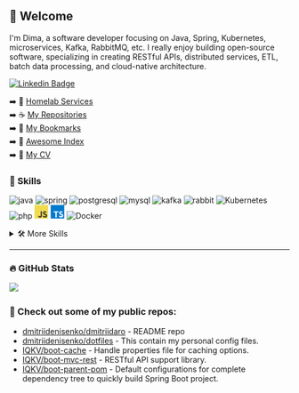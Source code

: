 ## 👋 Welcome

I'm Dima, a software developer focusing on Java, Spring, Kubernetes, microservices, Kafka, RabbitMQ, etc. I really enjoy building open-source software, specializing in creating RESTful APIs, distributed services, ETL, batch data processing, and cloud-native architecture.

[![Linkedin Badge](https://img.shields.io/badge/-Linkedin-blue?style=plastic&logo=Linkedin&logoColor=white&link=https://www.linkedin.com/in/dmitriidenisenko)](https://www.linkedin.com/in/dmitriidenisenko)

➡️ 🧪 <a href="https://knowhowto.dev/" target="_blank">Homelab Services</a><br>
➡️ ☕ <a href="repo-index.md"  target="_blank">My Repositories</a><br>
➡️ 🌟 <a href="bookmarks-index.md"  target="_blank">My Bookmarks</a><br>
➡️ 🙇 <a href="awesome-index.md"  target="_blank">Awesome Index</a><br>
➡️ 💎 <a href="CV.md"  target="_blank">My CV</a><br>

### 💼 Skills

<p align="left">
<img src="https://cdn.svgporn.com/logos/java.svg" alt="java" width="25" height="25" />
<img src="https://cdn.svgporn.com/logos/spring-icon.svg" alt="spring" width="25" height="25" />
<img src="https://cdn.svgporn.com/logos/postgresql.svg" alt="postgresql" width="25" height="25" />
<img src="https://cdn.svgporn.com/logos/mysql.svg" alt="mysql" width="25" height="25" />
<img src="https://cdn.svgporn.com/logos/kafka-icon.svg" alt="kafka" width="25" height="25" />
<img src="https://cdn.svgporn.com/logos/rabbitmq-icon.svg" alt="rabbit" width="25" height="25" />
<img src="https://www.vectorlogo.zone/logos/kubernetes/kubernetes-icon.svg" alt="Kubernetes" width="25" height="25" />
<img src="https://cdn.jsdelivr.net/gh/devicons/devicon@latest/icons/php/php-original.svg"  alt="php" width="25" height="25" />
<img src="https://raw.githubusercontent.com/devicons/devicon/master/icons/javascript/javascript-original.svg" alt="javascript" width="25" height="25" />
<img src="https://raw.githubusercontent.com/devicons/devicon/master/icons/typescript/typescript-original.svg" alt="typescript" width="25" height="25" />
<img src="https://cdn.svgporn.com/logos/docker-icon.svg" alt="Docker" width="25" height="25" />
</p>

<details>
<summary>🛠 More Skills</summary>
<br>
<p align="left">
<img src="https://user-images.githubusercontent.com/25181517/117207242-07d5a700-adf4-11eb-975e-be04e62b984b.png" alt="maven" width="25" height="25" />
<img src="https://user-images.githubusercontent.com/25181517/117207493-49665200-adf4-11eb-808e-a9c0fcc2a0a0.png" alt="hibernate" width="25" height="25" />
<img src="https://user-images.githubusercontent.com/25181517/183891673-32824908-bc5d-44f8-8f72-f0415822404a.png" alt="" width="25" height="25" />
<img src="https://user-images.githubusercontent.com/25181517/117533873-484d4480-afef-11eb-9fad-67c8605e3592.png" alt="" width="25" height="25" />
<img src="https://user-images.githubusercontent.com/25181517/183892181-ad32b69e-3603-418c-b8e7-99e976c2a784.png" alt="" width="25" height="25" />
<img src="https://user-images.githubusercontent.com/25181517/190229463-87fa862f-ccf0-48da-8023-940d287df610.png" alt="" width="25" height="25" />
<img src="https://user-images.githubusercontent.com/25181517/184097317-690eea12-3a26-4f7c-8521-729ebbbb3f98.png" alt="" width="25" height="25" />
<img src="https://user-images.githubusercontent.com/25181517/184146221-671413cb-b1ae-47db-a232-b37c99281516.png" alt="" width="25" height="25" />
<br />

<img src="https://user-images.githubusercontent.com/25181517/183868728-b2e11072-00a5-47e2-8a4e-4ebbb2b8c554.png" alt="" width="25" height="25" />
<img src="https://user-images.githubusercontent.com/25181517/179090274-733373ef-3b59-4f28-9ecb-244bea700932.png" alt="" width="25" height="25" />
<img src="https://cdn.svgporn.com/logos/prometheus.svg" alt="prometheus" width="25" height="25" />
<img src="https://cdn.svgporn.com/logos/grafana.svg" alt="grafana" width="25" height="25" />
<img src="https://user-images.githubusercontent.com/25181517/190230082-55409fe9-d5a2-4f3d-bdba-0f0946190e67.png" alt="" width="25" height="25" />
<img src="https://user-images.githubusercontent.com/25181517/185157723-1ca89950-665d-467c-b653-953559daa1c7.png" alt="" width="25" height="25" />
<img src="https://user-images.githubusercontent.com/25181517/183345124-0948a5e0-5326-495f-824f-b99d3aee5467.png" alt="" width="25" height="25" />
<img src="https://raw.githubusercontent.com/devicons/devicon/master/icons/nginx/nginx-original.svg" alt="nginx" width="25" height="25" />
<br>

<img src="https://raw.githubusercontent.com/devicons/devicon/master/icons/nodejs/nodejs-original-wordmark.svg" alt="nodejs" width="25" height="25" />
<img src="https://raw.githubusercontent.com/devicons/devicon/master/icons/react/react-original-wordmark.svg" alt="react" width="25" height="25" />
<img src="https://user-images.githubusercontent.com/25181517/183898674-75a4a1b1-f960-4ea9-abcb-637170a00a75.png" alt="css" width="25" height="25" />
<img src="https://cdn.svgporn.com/logos/mongodb.svg" alt="mongodb" width="25" height="25" />
<img src="https://raw.githubusercontent.com/devicons/devicon/master/icons/redis/redis-original-wordmark.svg" alt="redis" width="25" height="25" />
<img src="https://cdn.svgporn.com/logos/openapi-icon.svg" alt="REST API" width="25" height="25" />
<img src="https://cdn.svgporn.com/logos/graphql.svg" alt="graphql" width="25" height="25" />
<img src="https://user-images.githubusercontent.com/25181517/192107860-9a9f0894-0e34-4ab3-964d-6297ee4c00e9.png" alt="soap" width="25" height="25" />
<img src="https://user-images.githubusercontent.com/25181517/192109061-e138ca71-337c-4019-8d42-4792fdaa7128.png" alt="soap" width="25" height="25" />
<br>

<img src="https://cdn.svgporn.com/logos/ansible.svg" alt="Ansible" width="25" height="25" />
<img src="https://cdn.svgporn.com/logos/terraform-icon.svg" alt="Terraform" width="25" height="25" />
<img src="https://cdn.svgporn.com/logos/helm.svg" alt="Helm" width="25" height="25" />
<br />

<img src="https://user-images.githubusercontent.com/25181517/192108372-f71d70ac-7ae6-4c0d-8395-51d8870c2ef0.png" alt="" width="25" height="25" />
<img src="https://user-images.githubusercontent.com/25181517/192108374-8da61ba1-99ec-41d7-80b8-fb2f7c0a4948.png" alt="" width="25" height="25" />
<img src="https://user-images.githubusercontent.com/25181517/192108376-c675d39b-90f6-4073-bde6-5a9291644657.png" alt="" width="25" height="25" />
<br>

<img src="https://user-images.githubusercontent.com/25181517/192108890-200809d1-439c-4e23-90d3-b090cf9a4eea.png" alt="IDEA" width="25" height="25" />
<img src="https://cdn.svgporn.com/logos/linux-tux.svg" alt="linux" width="25" height="25" />
<img src="https://cdn.svgporn.com/logos/bash-icon.svg" alt="bash" width="25" height="25" />

</p>
</details>

---

### 🔥 GitHub Stats

<p align="left"><img src="https://raw.githubusercontent.com/dmitriidenisenko/dmitriidenisenko/dev/github-metrics.svg" /></p>


### 👷 Check out some of my public repos:

- [dmitriidenisenko/dmitriidaro](https://github.com/dmitriidenisenko/dmitriidaro) - README repo
- [dmitriidenisenko/dotfiles](https://github.com/dmitriidenisenko/dotfiles) - This contain my personal config files.
- [IQKV/boot-cache](https://github.com/IQKV/boot-cache) - Handle properties file for caching options.
- [IQKV/boot-mvc-rest](https://github.com/IQKV/boot-mvc-rest) - RESTful API support library.
- [IQKV/boot-parent-pom](https://github.com/IQKV/boot-parent-pom) - Default configurations for complete dependency tree to quickly build Spring Boot project.
